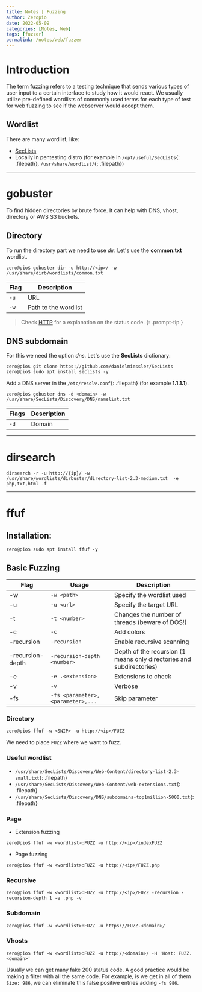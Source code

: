 ```yaml
---
title: Notes | Fuzzing
author: Zeropio
date: 2022-05-09
categories: [Notes, Web]
tags: [fuzzer]
permalink: /notes/web/fuzzer
---
```


# Introduction

The term fuzzing refers to a testing technique that sends various types of user input to a certain interface to study how it would react. We usually utilize pre-defined wordlists of commonly used terms for each type of test for web fuzzing to see if the webserver would accept them.

## Wordlist 

There are many wordlist, like:
- [SecLists](https://github.com/danielmiessler/SecLists)
- Locally in pentesting distro (for example in `/opt/useful/SecLists`{: .filepath}, `/usr/share/wordlist/`{: .filepath})

---

# gobuster

To find hidden directories by brute force. It can help with DNS, vhost, directory or AWS S3 buckets.

## Directory

To run the directory part we need to use *dir*. Let's use the **common.txt** wordlist.

```console
zero@pio$ gobuster dir -u http://<ip>/ -w /usr/share/dirb/wordlists/common.txt
```

| **Flag**   | **Description**    |
|--------------- | --------------- |
| `-u`   | URL   |
| `-w`   | Path to the wordlist |

> Check [HTTP](https://zeropio.github.io/notes/web/http) for a explanation on the status code.
{: .prompt-tip }

## DNS subdomain

For this we need the option *dns*. Let's use the **SecLists** dictionary:

```console
zero@pio$ git clone https://github.com/danielmiessler/SecLists
zero@pio$ sudo apt install seclists -y
```

Add a DNS server in the `/etc/resolv.conf`{: .filepath} (for example **1.1.1.1**).

```console
zero@pio$ gobuster dns -d <domain> -w /usr/share/SecLists/Discovery/DNS/namelist.txt
```

| **Flags**   | **Description**    |
|--------------- | --------------- |
| `-d`   | Domain   |

---

# dirsearch
```console
dirsearch -r -u http://{ip}/ -w /usr/share/wordlists/dirbuster/directory-list-2.3-medium.txt  -e php,txt,html -f
```

---

# ffuf

## Installation:
```console
zero@pio$ sudo apt install ffuf -y
```

## Basic Fuzzing

| **Flag**    | **Usage**    | **Description**    |
|---------------- | --------------- | --------------- |
| -w    | `-w <path>`    | Specify the wordlist used    |
| -u    | `-u <url>`    | Specify the target URL    |
| -t | `-t <number>` | Changes the number of threads (beware of DOS!) |
| -c | `-c` | Add colors |
| -recursion    | `-recursion`    | Enable recursive scanning    |
| -recursion-depth    | `-recursion-depth <number>`    | Depth of the recursion (1 means only directories and subdirectories)    |
| -e   | `-e .<extension>`   | Extensions to check  |
| -v   | `-v`   | Verbose  |
| -fs | `-fs <parameter>,<parameter>,...` | Skip parameter |

### Directory 

```console
zero@pio$ ffuf -w <SNIP> -u http://<ip>/FUZZ
```

We need to place `FUZZ` where we want to fuzz.

### Useful wordlist

- `/usr/share/SecLists/Discovery/Web-Content/directory-list-2.3-small.txt`{: .filepath}
- `/usr/share/SecLists/Discovery/Web-Content/web-extensions.txt`{: .filepath}
- `/usr/share/SecLists/Discovery/DNS/subdomains-top1million-5000.txt`{: .filepath}

### Page 

- Extension fuzzing 

```console
zero@pio$ ffuf -w <wordlist>:FUZZ -u http://<ip>/indexFUZZ
```

- Page fuzzing 

```console
zero@pio$ ffuf -w <wordlist>:FUZZ -u http://<ip>/FUZZ.php
```

### Recursive 

```console
zero@pio$ ffuf -w <wordlist>:FUZZ -u http://<ip>/FUZZ -recursion -recursion-depth 1 -e .php -v
```

### Subdomain 

```console
zero@pio$ ffuf -w <wordlist>:FUZZ -u https://FUZZ.<domain>/
```

### Vhosts 

```console
zero@pio$ ffuf -w <wordlist>:FUZZ -u http://<domain>/ -H 'Host: FUZZ.<domain>'
```

Usually we can get many fake 200 status code. A good practice would be making a filter with all the same code. For example, is we get in all of them `Size: 986`, we can eliminate this false positive entries adding `-fs 986`.




